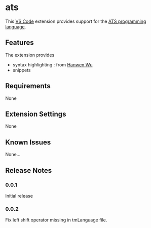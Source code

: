 # ats

This [VS Code](https://code.visualstudio.com) extension provides support for the [ATS programming language](http://www.ats-lang.org/Home.html).

## Features

The extension provides

* syntax highlighting : from [Hanwen Wu](https://github.com/steinwaywhw/ats-mode-sublimetext)
* snippets

## Requirements

None

## Extension Settings

None

## Known Issues

None...

## Release Notes


### 0.0.1

Initial release

### 0.0.2

Fix left shift operator missing in tmLanguage file.
